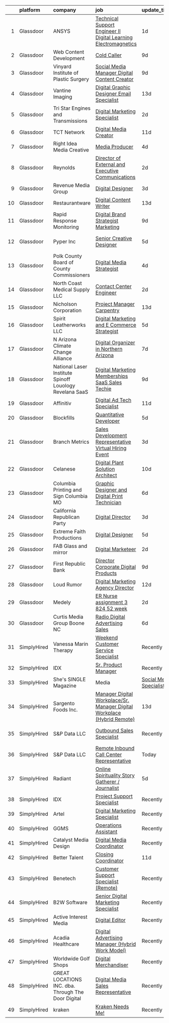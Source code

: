 

|    | platform    | company                                                     | job                                                                                                                                                                                                                                                                                                                                                                                                                                                                                                                                                                                                                                                                                                                                                                                                                                                                                                                                                                                                                                                                                                                                                       | update_time   | location                     |
|---:|:------------|:------------------------------------------------------------|:----------------------------------------------------------------------------------------------------------------------------------------------------------------------------------------------------------------------------------------------------------------------------------------------------------------------------------------------------------------------------------------------------------------------------------------------------------------------------------------------------------------------------------------------------------------------------------------------------------------------------------------------------------------------------------------------------------------------------------------------------------------------------------------------------------------------------------------------------------------------------------------------------------------------------------------------------------------------------------------------------------------------------------------------------------------------------------------------------------------------------------------------------------|:--------------|:-----------------------------|
|  1 | Glassdoor   | ANSYS                                                       | [Technical Support Engineer II   Digital Learning Electromagnetics](https://www.glassdoor.com/partner/jobListing.htm?pos=106&ao=1110586&s=58&guid=00000182c45adfecaefa0fd7aef3346a&src=GD_JOB_AD&t=SR&vt=w&cs=1_4b12eb4a&cb=1661151666772&jobListingId=1008082961457&cpc=01A2FD0A216875F9&jrtk=3-0-1gb25lo1ukhp1801-1gb25lo2cg4d9800-c8756deafffb8730--6NYlbfkN0C1CYJ5HQK12A7y0ZBhFhW3e-LGRaOWowYCOYawr20fAEqcDIfPVtibf-rWhXuJYHylqbHv-3j4XE7tz_wiWjN6LfdtKMScNaNaotzAowCArGctIoC689hpLxi2fpxsi1Ik7HiR1uMBvCPj4P0ct-9PupfnHdUMxP6Xw_0-pneKQArUoDC02zgEdADn3lP2sEcazvjRByuQ5RGCPyX1wBqbLhe936TLcF2jqM50HN1lD2Jom19FeSZd9yE_WgQzq-A_Nqv9tos7HRC69BrwDNmfaCpkJ5xb7SJiAmgzNJqk1wPnP3iP19jpmL2cX4uSyCwnO5m3NoqtY7BRkrHJ__YEUJEqDdd2nlEN96IItF4-qlGCqjB2yaAwV1NdFZRI948ngMpIXypBiZ_9Q-XoiuZknvj2FDrTDzBkTad-zAaD6WaiLS_pYevU52sALfls3ga0ZnO-ClTUmrjvaFqEy_nFBlUc-mvJ3Mbf0ffFi81dTviih3nLEkvRrwPNIYZi_MX3nNVuPqtR2jVCcKbjNGqUxt51SHSUlnx0wWwCggLmooEgtcHsArFcXXpsFooxKGU%3D)                                                                                                                                                                                     | 1d            | Waterloo, IA                 |
|  2 | Glassdoor   | Web Content Development                                     | [Cold Caller](https://www.glassdoor.com/partner/jobListing.htm?pos=126&ao=1110586&s=58&guid=00000182c45adfecaefa0fd7aef3346a&src=GD_JOB_AD&t=SR&vt=w&ea=1&cs=1_0195f49d&cb=1661151666775&jobListingId=1008068571665&cpc=C323FFEC8BC2DC74&jrtk=3-0-1gb25lo1ukhp1801-1gb25lo2cg4d9800-17f0443dab7e033d--6NYlbfkN0D5EoDI19pzLD_ZoAvoqM1-O9qeTV9KvYbDAr1-bMzVcVU3ChPawl85O-5AdXxmSMSmCTbS3jlbbM90f0Au9chc_NWUkInmDXUO9H9ofB2pqetl_623qJ_EfPAj1cyHwtNUnYBW9elRGnTlOLBMQP6nXeaZPNpCE8PST0-mRk_pZMvMNpSoU3_jvE59kfZ1vQQfKskwwEVpASRM3dfhhyNDsfxBq0YlE7RYgW7Qy21zFRcqMhygBpKFkmtL0o1HxL62Q6Xz7pVudKg487pJBKphcuRY3g3Y-D0H8ByE3lXJ5-TsC3YofT_5n0HWI8Wz7eb53F5ZxHa9X1sbS6iGpm3_GWJV5iPcL8iYmpyu7FFXBH-QsgPVyMxKy_b1cUCSN_aQ8RFYdgukrqGMR1-q9nnBVwNNfKSyEclwf_0dq_kGgodw4CrG6bR_2r1nK_wSdU4jahFgq5bpA5TbNVn58S0ujZVJX_sholXZlmHQbEK8mKTMIsIATIsa)                                                                                                                                                                                                                                                                                                                    | 9d            | Ocean City, NJ               |
|  3 | Glassdoor   | Vinyard Institute of Plastic Surgery                        | [Social Media Manager  Digital Content Creator](https://www.glassdoor.com/partner/jobListing.htm?pos=103&ao=1110586&s=58&guid=00000182c45adfecaefa0fd7aef3346a&src=GD_JOB_AD&t=SR&vt=w&ea=1&cs=1_9a7b3438&cb=1661151666772&jobListingId=1008068624241&cpc=2BDE02DE16277FEA&jrtk=3-0-1gb25lo1ukhp1801-1gb25lo2cg4d9800-1c2720dc5ed2489d--6NYlbfkN0DeXU0vMxLyKhfauY-dgUBa_3v1DHLtGGo4EP_Dl8CiYxWmGmi2SrY32ePlwuCV7RtsBXnBkm5XV9FMDsZ_j8vScAx3aLjLwZ8JFbVjH661R-zPXOH_0uoPJgIGE7rTVbGGx0a48hkckS_P1xJ_HXT4AwYfvJOYDXEHU1E7bEBnJRJ6yhHVCRRQtXTMuAu1zI9UwA0DP7mthdhVtZ1LtFtruNU1GfsUImfCJrLNX951QP0lsCqz0rKRTTyJT3LI4WpjPSzlvd2IHGFXKArm-a7_WRTfIzqh7nWb9TEOkS9DQOK6a2E7jg_iCsVHHUVLdhvFVNxTEYD8usA7KF15LRmduoZve6yk8JNiMDA_cV1sLP82ZAD51yeioyrT7ZuCwfP_xgAjl4d18Ded7pZobmQDxFONOHF9NgTebSLxv5-vGzBko4yGH6nwCfmOdfAZOZfGlQPgSvLWEDSV_Gna3jX0EI5G00ywwXnVK1Tp8jqmMFWPXXto7M-CzJYsG6wheZM5gF4uHkF_lJDKmBZdlllugujUS0CawJ0IKRaYPdcyzQ%3D%3D)                                                                                                                                                                                                                      | 9d            | Port Saint Lucie, FL         |
|  4 | Glassdoor   | Vantine Imaging                                             | [Digital Graphic Designer Email Specialist](https://www.glassdoor.com/partner/jobListing.htm?pos=112&ao=1110586&s=58&guid=00000182c45adfecaefa0fd7aef3346a&src=GD_JOB_AD&t=SR&vt=w&ea=1&cs=1_c9ae7fc1&cb=1661151666773&jobListingId=1008060705824&cpc=11F487F766CE02D2&jrtk=3-0-1gb25lo1ukhp1801-1gb25lo2cg4d9800-2a16a93a356ddffe--6NYlbfkN0Ae1E2YcO1eIW-T5lppkTVw0-uJ5qEllKUqAd8eupGGNXDynFSxRYDNhL4UGqidgFsXTt-SMlRo04C24TniILnM5ZeKjRDYp0VfKlYlDqzRjwhV2TK4qJaFslGEiHQJQmKe5391NOt936I4qV39d2hzPtHS6ihS4oiXukcU6w3BSPoHHhLQYD5mPYE96UB6hIlQBDEccr7e5Y9DzptbXXPnhqwdtTTsMPvr9InuQ4c1APsH_Sn1M-DYCzJrf34TY6K9e_i8RT19YMTZHexKRJ3gUrPTwTRS2gcYDnWHyYfPDHxjEMctaIeqWsyXSxEo5sSSW4IZGtRLK7yHGUr4U1ykECULY713dsfxXy5HJJGjE747pNoBTH9JdlG2HWvEWvn-AfQNaLntxxlUiKJxPcOuRwgHfFMWssu25lBc1iJXocLxsx38btOS9KwOugxhRM8as5z6riPK7NhvWWWoCkQ5kRyWuDr_pHWX_-3CpFZX8NPA9AcX0VpwOJL7xOkSpcRVc07XnxhDM-5AGDuBZmCuoLxqec76Tuw%3D)                                                                                                                                                                                                                                        | 13d           | Hamilton, NY                 |
|  5 | Glassdoor   | Tri Star Engines and Transmissions                          | [Digital Marketing Specialist](https://www.glassdoor.com/partner/jobListing.htm?pos=119&ao=1110586&s=58&guid=00000182c45adfecaefa0fd7aef3346a&src=GD_JOB_AD&t=SR&vt=w&ea=1&cs=1_ca687457&cb=1661151666774&jobListingId=1008081304993&cpc=7EF4045EBFF25D00&jrtk=3-0-1gb25lo1ukhp1801-1gb25lo2cg4d9800-9034f4f5ec11f9f7--6NYlbfkN0Cp_WSJKd_Pz82imZmURPbhd3kYBsiZi4lpMLOH6vOlLPzokIxeo4E386h7hdcs7IRvkD0lZwYMUowID1tBIZd52I5mvwN4GPkLVLWPIKjepr47LEpooAx_JFjyFnHC3Uz0J9gIQD_FGCeInyMTh2s0bU3gVPfzb2YTT8MzbO176UljWObY5HgDUybqhLaWHgi0pZh0FrFX_zFvNSSGeoFFrV8eGGgIPyMEqWisFpfqKX2wOcBV7tVcbkso7OJxhgbJ9_z7OAjMWGVKRqTxoiy5ZCYiulMgYKfYDYG5YVnvuaIEZwGKuvY3bBcXWeazsrx7DSxQkvLjByD165-GU96hLziAezs4Ite9OGlXHkeUDvTOogpZng47gOTe5XUfszjRPCYVwo9SDOI25jfl9HUnQzGVLLm0CmouEfOpmcONtxzv7zU5mg6kfs8_EX9GBWKHiUn1VeSy46G--DhFQs08QwRR6M1_wB3d3Tya0WnTOHner4BEDUHFFUthW-EFM_oFm-XdoFXH3w%3D%3D)                                                                                                                                                                                                                                                                       | 2d            | Baldwin, WI                  |
|  6 | Glassdoor   | TCT Network                                                 | [Digital Media Creator](https://www.glassdoor.com/partner/jobListing.htm?pos=113&ao=1110586&s=58&guid=00000182c45adfecaefa0fd7aef3346a&src=GD_JOB_AD&t=SR&vt=w&ea=1&cs=1_be794770&cb=1661151666773&jobListingId=1008064348384&cpc=B8AC0869831DBFA1&jrtk=3-0-1gb25lo1ukhp1801-1gb25lo2cg4d9800-0c8054b6766a8cb8--6NYlbfkN0BXwldfXHV4ETQ-3B82RBrEVzBOiQtPySJfV8jcyQ6BDwfAqmbgKmoEg2VPzIrQx6qFn1Gc_UQllA2-7i8uHuvBpnbjIrU-6eYeg-5gkCm4T7oO09_4Dz8TVke0djNhtG__4IcBEzEVb1PLN8OqvkpVHG8x2-F6kxkz53CmpdLBgiJBeqDapzX_gPCg57cDzCu6tkVrgcLCKw1dGNwcpc61ipvEt8Os2ZncMX-q-3Znc1DIifjBO0OgPTGndOcp82EYV2OONbxEUBcg9lW-AAUNGX5cr2nVlwdT030zzbYz-7ieNx6z8PacbFg1D7T_CagUA2tgP7tI3Pt9E_gbyPHcXXCcDrVE-3pSxVTZwDHBoVL2pE2lmxM5Frx16n4YcfLzgL_Wtjc5IQLt8Umkp0Kmzlx_-aYInELwTcpZOEfbk5JF7RlgJEbJvbsUc-SriWqKVeKpRUbgop5t8g8waBFR5EIQ5KPiBUKdRXEB99aVc2QYVthZCKfV43_fkKmTFaaLrcCiagHc71OdZPr7HStGo3n2hy35YMbSDCqYGEVmqc4LP7VFBB-zWDoUqSIFf0IJuQm5egjD-4-J1u7nvczU)                                                                                                                                                                                                          | 11d           | Akron, OH                    |
|  7 | Glassdoor   | Right Idea Media   Creative                                 | [Media Producer](https://www.glassdoor.com/partner/jobListing.htm?pos=105&ao=1110586&s=58&guid=00000182c45adfecaefa0fd7aef3346a&src=GD_JOB_AD&t=SR&vt=w&ea=1&cs=1_2cd071fc&cb=1661151666772&jobListingId=1008075972816&cpc=FD65B6AB5DFEFF32&jrtk=3-0-1gb25lo1ukhp1801-1gb25lo2cg4d9800-4df094a60a4f0a60--6NYlbfkN0CyI-6GGsEcdEBUiSAj5HuKmteCXQUZgFUaVgKN_WfKqOn0RjplVYeorh-H6D_6GHybIkxnXpHP6Tr_2UutVJkHP3h7rnLjVyKoYlw4tIyiXCL43Z-CtT-z1hcBA6J872tAxx7Yz7Z6I_Mjoyp53r_epo5wI2-zMHO3w9A2MmiY_--vBHRfgrIBGgG5E_rPkvHMBksO5iTtS0AquboVTf4TqOisJiuZnNJ_qd8yyMw-y4MSqz5tpVCZCW7TR_NNmPIV9-zdWoh4QUGpV9bp21qRsWFV9H-qPPJyAE3fvGSdGezZptBalCkJ1WqSIyheDNzyA9iopoC1QsiDfZcLBGf6QUX0k8LXV0e13xWyGCtyQ1tsJvPwpc0tw-Faf_05Hcalq_NF-ErpZMm2Cv6GdQSjqWxPERrd1xWBaWAQJzoejsUJGwOt14y-urtkwiGhINSz9fsWqvyiqNyRcEhKKZe1FhOwSXmjZ_qYVVnTkPRF0P7Y1SjlIVd0-83TMbo1p8w%3D)                                                                                                                                                                                                                                                                                                   | 4d            | Council Bluffs, IA           |
|  8 | Glassdoor   | Reynolds                                                    | [Director of External and Executive Communications](https://www.glassdoor.com/partner/jobListing.htm?pos=117&ao=1110586&s=58&guid=00000182c45adfecaefa0fd7aef3346a&src=GD_JOB_AD&t=SR&vt=w&cs=1_8038e5e5&cb=1661151666773&jobListingId=1008081922985&cpc=FC6EFEF385B0794D&jrtk=3-0-1gb25lo1ukhp1801-1gb25lo2cg4d9800-f8d1de22816b1bd9--6NYlbfkN0BwxR52OiuDM-lT_zjWliwPC9q4zvrXI2OPu_sp4oIlKp61oY5ylHw_5nsUMz59nBUMqdfrxZKH7dab9So2ZzAmEPHKjvMW6gAbgPPj8t84Oj_k8LYOFjL9g2TjG1l09PlbC_u8jLCiZtjrf0JR3YRSiSA_Fgly_EWLc84sYkBLVRNp2SWP8QP-_WS-LDZIdCePzsLXPqI7H53fWm04liXoULNQvZbAmjSvCzrS_mGrulCMFey0mgePo6IHzz0VAoJ8SuCnt0Nnlz9mqV1MX-H0DLbQX-Q-wBbKR_AJYl6EdmQR0-oQza9imDg69PrYH5vUaQua5yXybtcsuut9DJKdKEdpCJ94qgVT_PcezsZGIGCsmmQ78pfPLgQ-iXzXNpeOr75R6Dy-81JcEgDs0KsU_BsaY77rnAVUgELlb3yxdpTHM0ffwXi5mzTmW_0zPDCBWG3mqiqcEA%3D%3D)                                                                                                                                                                                                                                                                                                                       | 2d            | Winston-Salem, NC            |
|  9 | Glassdoor   | Revenue Media Group                                         | [Digital Designer](https://www.glassdoor.com/partner/jobListing.htm?pos=124&ao=1110586&s=58&guid=00000182c45adfecaefa0fd7aef3346a&src=GD_JOB_AD&t=SR&vt=w&ea=1&cs=1_afb10465&cb=1661151666774&jobListingId=1008078851139&cpc=AA797275D70DCCF0&jrtk=3-0-1gb25lo1ukhp1801-1gb25lo2cg4d9800-d02c7728ca1668d4--6NYlbfkN0BTy4Vq3kUv-8E8fBOrhZt-7WJQYqv7u2ur6JnxlE7nq0Vi-lP5L835VpG7qj1CrHG9JUH1beruGlSNowKJsgCq1lt_o61hjkfNrxiCaK-owDO-OahsLymUjGt0gGTVGdj3hmXwQlqHgPG8tmTzHgu1b62BGjVtAj2lcTzQMtr_dYt0eTXMzEf04oSqQy-9JXfzbKXT7ZZd7h8bi6djk8-ozlJXrqmX1mpEiNwyVmVptoeexH8telRU0KSZTZTjd0HyqbBrY6pOJExGYfKvMN2jNL0w2h1Q5U9KLa0OcsB74UObTB8EdjhzPdWL31tzQU_sCF42EQXsOeiiHR9tupN1z6-HVVQkVTQKwscXO2NpaMO2p4eTC7bZMd-BOoSYwAod6SOawezpDCCySxpx05pPP9j0j-_6NggEvRqP1TGnmdOYUo9vLl-UE_SG55mZ8jW-j8HwWxJmSrtFVYv0ywPoUV1ny25RIdogD1kMfU1kmahOA0P0U7U1HNHKMFX0i1E%3D)                                                                                                                                                                                                                                                                                                 | 3d            | Las Vegas, NV                |
| 10 | Glassdoor   | Restaurantware                                              | [Digital Content Writer](https://www.glassdoor.com/partner/jobListing.htm?pos=127&ao=1110586&s=58&guid=00000182c45adfecaefa0fd7aef3346a&src=GD_JOB_AD&t=SR&vt=w&ea=1&cs=1_51e03517&cb=1661151666775&jobListingId=1008060596303&cpc=B7469C7A79480C49&jrtk=3-0-1gb25lo1ukhp1801-1gb25lo2cg4d9800-68890707c851f942--6NYlbfkN0BxkLIcfe0oqaYINownie861a0BJtkzmJW-WyGv8J0JYNFW8oQHz1wbsoQJ1jLUklb3K9q3NpjDVT2pmIO3erYMB8huP3lsVtUoWjKeMllygmVVJi93UhJizjiTv4i-xh7gb2s7vnP6LyMmn7LBLlsuO0UrQ5uC3Dv1NoPYtF5BBMdMbjOO3o-pLOZcK5jcu7gkdb16H6jbVa3FaZ5WJadfbjGb0TNkK8ER_lTDbqysJwwH-Ra3_c988E2GdKCz_9QK_Ra6zA9XKgM0p8ocsHyqxWXH3bpjnXO8xyhcufaHXCZLm6nIiyNCfrS7ay9zcabqNsbRDe7z1VhSaIANhX0hg-K1X_v7tyaHc-CsJIOzu-9fEhjICsN_mj5xmLyLZXAwd4U6tF3uMCelt9s7bB__wrdTsLnnOTFLO_QrF7OjavgCFWyU_a6_O39f5bDI5QwKfW5-nwxxD6qJXTTjfr27MeugnmWorsbuVb4L1LKgDWly5X0klFTNRAG9IezHsQuGK1G8XOazFg%3D%3D)                                                                                                                                                                                                                                                                             | 13d           | Miami Beach, FL              |
| 11 | Glassdoor   | Rapid Response Monitoring                                   | [Digital Brand Strategist   Marketing](https://www.glassdoor.com/partner/jobListing.htm?pos=114&ao=1110586&s=58&guid=00000182c45adfecaefa0fd7aef3346a&src=GD_JOB_AD&t=SR&vt=w&cs=1_15e541b4&cb=1661151666773&jobListingId=1008068840570&cpc=A918489C2D5BE0BC&jrtk=3-0-1gb25lo1ukhp1801-1gb25lo2cg4d9800-fbfe8d81e938158a--6NYlbfkN0BVnwLlRn5_hcsE5CpN9UW4_nyQYfUVagSVuhr0ZGDrde1RjwZl51Cg-BIYDhLoWPFx46yUh287laN9MBYECwhqivfO6NpyFCs_j2-StPkfczmJbm3HBcMleQ9rd75d2U-GXtIu2G3BK2iY60iQGCpuQJekxZfC4I0wuu920OZ-Ex10KrVX180N-Q7H_f_KGBrZGhoLIg6kDqDQ99nzyQhDHCGdcmZEhy3p_uhmgbi7xA95-4Ogwh-UGGqWJxFhxuLhAYBxIhb7fi8irNxB61CdNPXx5lSXMPhvegLPu8Xzijbv58xbYPXdYx4sCVXuFuOVeDjABimxxnerfxUGBSYQiONXDl2VKuKWL6Z-CyhSL7t0XQyrku70exWDx52lE8_K_E1MdwPEg7iz1yOwNSjjnC2JoiXZI6xnUSGVlLmZQ9cNwstm5YH2RGDme9QM_e14vCbjno2nBY2Q5Fu8opsVQAZUtsdBy6zGjKjIuGWws99XszlnwKkC8is7zhzVHw1rgpvf409fO_U-bPYhLd5fFsm_CI5KCY6Ape9446qGt-jQjtAco1WRsuyVvTPE6MKdEYxFo-kboQ%3D%3D)                                                                                                                                                                                                    | 9d            | Syracuse, NY                 |
| 12 | Glassdoor   | Pyper  Inc                                                  | [Senior Creative Designer](https://www.glassdoor.com/partner/jobListing.htm?pos=104&ao=1110586&s=58&guid=00000182c45adfecaefa0fd7aef3346a&src=GD_JOB_AD&t=SR&vt=w&ea=1&cs=1_5af765fa&cb=1661151666772&jobListingId=1008073736162&cpc=3CFFDC0E85988D22&jrtk=3-0-1gb25lo1ukhp1801-1gb25lo2cg4d9800-7f338c5e1571e74b--6NYlbfkN0DLxniXb9xd09bch3T7EymxCrgj1jiT2kSu__xrmi42oF2YgoI96r1rOQm3upcL-kUOfNkxAuzsqoo9BhXrP0aVkwDZeGLtJZBBOJYeVFdZukGwjXs3kKyVwTz7rlq1uqXiA0kfKerrhJdOCGuTCiePlTysoN15vGr9mhHCBuEDI4YbHpdDaHB5ng6sFuH1HL3fel9SQKybDwYvVa7CPh07he6SfvjBhTwkC0-kRpbp8B8RkoIRPM21eusygWaBSjwKsNNsznrMRGy8_Wt0FJwZYW13MKQSWTVPwIet-HbhdYTI5oSJBtlI8Nk-mu_3B-_jm5Wa3tkB340DMqWTwEjR3T52XfPq1l2qNl6LgxCLM4wkhRlexaPt_ewPxv_8X9HTb5-ggI4FqzMrgXifuIzT5golRRz1hhB6ixrG4Jh_wtBobU1H8S3HeQJrdlY9j1dWdvw-5YULGJiL3m_L2tI_KEDQyedquHcHoqwgjB43LHq3cag2dazz3H17syj-d47QSPWIJqFM6Q%3D%3D)                                                                                                                                                                                                                                                                           | 5d            | Saint Petersburg, FL         |
| 13 | Glassdoor   | Polk County Board of County Commissioners                   | [Digital Media Strategist](https://www.glassdoor.com/partner/jobListing.htm?pos=115&ao=1110586&s=58&guid=00000182c45adfecaefa0fd7aef3346a&src=GD_JOB_AD&t=SR&vt=w&ea=1&cs=1_532b56a2&cb=1661151666773&jobListingId=1008076555867&cpc=FE3523028A84C9DA&jrtk=3-0-1gb25lo1ukhp1801-1gb25lo2cg4d9800-a97f94ce4884edde--6NYlbfkN0A7s-W2Ttakw2mevYFEy9MqRf0jAjkevHjiJzrKrHYbZ1rIoVDsO-hvmBDY3YdvyjchfMFwEQHq_FnOMUoW7zqn_84-6FwxsN8SjNPqj-VfwZpyFLl6TUoOq_Gz0ocwoR59ESlQ19vmKz7vAWD4sZcDCpV1aNRzYTWN27wQlh73i-DKQA3QIL9kRhLE32rDL4sYWBWUVXm1NGdhCIiCjgzPXGZeMPwtO8XxEEMwl4c5cUjplcXUmDVgVg1P28VGLB_WIDNvOsh49cNss9NI-2IAP9N4wuxNbB-VEaCM8dmwJYijXbpU-OExZB-5h7H2s304DlIoZ1Gea0UAg_Qtm4vW5ZijMBqlfLoj899nR1rQn9-QCZCSEbPiG82QyIYVzotpQ1qA3DcVBT1f5ISjvWxWk8wDyAIzgmyUHNDcNp3Z5EWbaaO_6PizU8PC1Q2_loek4pvWGptNh1kWV2cfkR9_k5tmuxbk52XbtynJIxM0Ick4KeDoDmq-cAhTpyw40fBB20khLJgFvA%3D%3D)                                                                                                                                                                                                                                                                           | 4d            | Bartow, FL                   |
| 14 | Glassdoor   | North Coast Medical Supply LLC                              | [Contact Center Engineer](https://www.glassdoor.com/partner/jobListing.htm?pos=107&ao=1110586&s=58&guid=00000182c45adfecaefa0fd7aef3346a&src=GD_JOB_AD&t=SR&vt=w&ea=1&cs=1_b3ef0265&cb=1661151666772&jobListingId=1008082268671&cpc=C7A23A6CBCC4A237&jrtk=3-0-1gb25lo1ukhp1801-1gb25lo2cg4d9800-fe5bf2de14f047d4--6NYlbfkN0AeWE8zv7uoq9DGZeqzyfSTUPOtl3KK_Wg2ijn87SiZtfMU9kIm-CPLsEwvcc-AY3ZEPgR-LMBQWeh1AD0etV_h9Nj8Mz_4_bARQkuXxQ4GWa-dkk6kFm7psAtvFyYFwdIS4vAept_yRR4IUY9A16ivn0HoAJD-4mqjaCFOL1j7MSKJIbQHfzR4wAZ8AO-GHeyKRl9h2qyKocqxjvB2nnl-Gwda_UgvhxFeoCUtiCt2q39csxDYp1a_mS49TaHVq-mvyO_IAsonrCsq2AjQ38oB_FWQhEMpX7zakUA8KXzVo7fsV4dzaBTvBGoH7-UWvtFjlBZDfOyNYnheC-iL3bGCvOViUl0aK80bc4M69pdXeV3TfAZ9mwpJfb4UUB7y1tf_5Cvd6J0RZGnvsUYkG8pY3Yqbl86dX3XWXoDI7QUF1K9AeGog1T7F9_u-mwIVRPIhUgZU4VnX-fXhLZq38ims5qJeFxwVglp6vAcWsBEjjHibgDh5J56-KJ-_OXUF00AwcUWurpntveS1NC9MczVfI8FB38mUtpI1Pbda5cTA6iOxeb1vP4BRqO58i8LojNeiVjb91RUZt36XTr5HHtJpBhARboQH8Euxg6-RI77f-rKFSPphY-SV7gPuwi-2-HXqZcZMaWZiKKinexw-eYWwnlPp87ELWWdLTmY7WATA2A%3D%3D)                                                                                                            | 2d            | Doral, FL                    |
| 15 | Glassdoor   | Nicholson Corporation                                       | [Project Manager   Carpentry](https://www.glassdoor.com/partner/jobListing.htm?pos=101&ao=1110586&s=58&guid=00000182c45adfecaefa0fd7aef3346a&src=GD_JOB_AD&t=SR&vt=w&ea=1&cs=1_7094cb13&cb=1661151666772&jobListingId=1008060667190&cpc=FEB3CD055BF45EF2&jrtk=3-0-1gb25lo1ukhp1801-1gb25lo2cg4d9800-58c00126373ee96c--6NYlbfkN0AJR1xoSwEwsh3Iyy5-vtxrvAOlsdvLDywC_rTIx7g2qCXAsEsm9FcFTmPS5HGtemFbpn5WqSLjtTC-K3BcH3t08D8mPWDb85TRdfpmlz94LYBYpGO8Id98-0FlpPWLq-D9QAILuKp0uq82jzvv4yZ0ieVued7X_1B7RTDj5aBhbaFKl7UNW3MlkIIpz0OHIspqHyXluXUl8IOa87nfEQHqLVoICCduOrg3xXH3J8asnkECtZtleRDZGDosTU5rlR_7moQsX3ozSKmMNg3IUR91SDyo-KG3LLv5U4DoiB33bMjhxwatXof5RgG49ZXaqKAvxl1WnP09eCRj4RjVE3MOJU7WuLdVRwZCyAdVPQHmoQTw-o4HP67Ti4KczqCFRxdfA0YvIcayW9lBJ7cehDtBcrTXXHAMUnsK5H3bVLXXshYFWCfWj-PcN5d5VNvwMl29cgBDpQrNJ7BY7ka1pi_jVp495RgjkkQX8O25JQbQlCyioMJTxErI_r5Yvzcn8wEJ4WOzGjvLbWKs0hqGkzDo)                                                                                                                                                                                                                                                                    | 13d           | Whitehouse Station, NJ       |
| 16 | Glassdoor   | Spirit Leatherworks  LLC                                    | [Digital Marketing and E Commerce Strategist](https://www.glassdoor.com/partner/jobListing.htm?pos=128&ao=1110586&s=58&guid=00000182c45adfecaefa0fd7aef3346a&src=GD_JOB_AD&t=SR&vt=w&ea=1&cs=1_1727a30b&cb=1661151666775&jobListingId=1008074824977&cpc=FC4EF002566A9691&jrtk=3-0-1gb25lo1ukhp1801-1gb25lo2cg4d9800-548db96bbd78cc73--6NYlbfkN0AO-lx13pzomzdSppJUWL3QXsQT8oyFk4U4LWH8QC50CgncZeBqRlX7W1ezEpOQKEE5LLfnPz9OYeXNHCyQoKOBeCxavNeJ0mMaAS0gmQmSAk85Zfr9MMD5dzeeAKJDKycsp86PL21Dm_CnpLm4ASjIQV70Q7iEC3Xg4p4A7On-NDoVt2nSULhvTp4UuWDE83dJcWWNwIhJzWa63TZfjM7tmH9Mf5wB0AzZqe1vytXX-XQJNkn7iekrcE3tTrnk2r_LtDCl_6wtKFAObALhpiWEED3Rq9lrR-JAPzkwLxrH4VSls_YdZaAv_HUGRCczOrA0lAKTnfusvck7rPXbbil6g8s0DrJI8zkknZ2MWeSm89QAZ45Ler_OCgsKaWC_aIAPES0OkvfzPEcoKQvsnQTSAbh6pMmOgcfxesySfdYpGo976JVfMSIUNrO3XZo6b03GjwvcppnoV5VrdszIFcQDu-lsOFEQoGpiLPYYoZb1VFHVCnh5Cs2TVmhu072mRUoJbbAT2U9WxlZfokp2PWYmpwJ8M6HaaRA%3D)                                                                                                                                                                                                                                      | 5d            | Eugene, OR                   |
| 17 | Glassdoor   | N  Arizona Climate Change Alliance                          | [Digital Organizer in Northern Arizona](https://www.glassdoor.com/partner/jobListing.htm?pos=116&ao=1110586&s=58&guid=00000182c45adfecaefa0fd7aef3346a&src=GD_JOB_AD&t=SR&vt=w&ea=1&cs=1_4d13fb06&cb=1661151666773&jobListingId=1008070142633&cpc=FCED461B507F18C4&jrtk=3-0-1gb25lo1ukhp1801-1gb25lo2cg4d9800-98211c17e834ef37--6NYlbfkN0ACgpwgGN-IOy5x9Sk9S8vlVUDznnHexw6U8CQiTHjVjtEPr5u1FsY_Vt5rRY23VfGRnmVKAe7_YB08slggrdQDnHfVnbXi6DZs_2KK49TFAsrsAcxJyAS0MDiDylE0lUneQQhEt76K1pWgbDy5tb0saWJMY4bbtQd-jSNdBjCggE10ieFWXF6EWESZ_XHnGmZo_YswG0M8PvuNT7MSj6h0PEz5gdN06JGv70baGXZ2WBNR-nA85aTCGzPHIsoeQI80cMVmYz2NK3zvtUxL8rlb6m3cUpxUKqerfYhtEvqz6oRoQjI7ym509eHKPiumX5OVZJCewYpP32VxzA3l-nkUasjHYV9URmQ92knM2Usfk0GMKcFtMAWn1at7tEwn2HomtTT48nAgVLb2r2WZRwZeOq9o9HNZoESqR3E3hbKf3TiZXW4_2vNyYTEajKeieIESydBmFRPKBatNJ05loHbGjSr5EArRNIn-YH2nGRVyWB-iHmXN13HkYMXEyh-UB0q7Uyw24qqs91xoRDlfVl2u)                                                                                                                                                                                                                                                          | 7d            | Verde, AZ                    |
| 18 | Glassdoor   | National Laser Institute Spinoff   Louology   Revelana SaaS | [Digital Marketing  Memberships   SaaS Sales Techie](https://www.glassdoor.com/partner/jobListing.htm?pos=111&ao=1110586&s=58&guid=00000182c45adfecaefa0fd7aef3346a&src=GD_JOB_AD&t=SR&vt=w&ea=1&cs=1_f6b30968&cb=1661151666773&jobListingId=1008068911018&cpc=48D982FDF5496E08&jrtk=3-0-1gb25lo1ukhp1801-1gb25lo2cg4d9800-ce89aa23009b1c36--6NYlbfkN0BxkLIcfe0oqaYINownie861a0BJtkzmJW-WyGv8J0JYNFW8oQHz1wbvj_f-6pZXKFs39C5HYDJAun2xiK8kT14n2FBdJ2_IV5P7fLAVoIpAPoU7I-jaGAdCUI_DNCk7fRWhvHWG5Rr1ymXTyzBAMRa3T80TC7-yeYBvTn7Hm3WLXCBuMW6Li9aNXTNYESyh3X9lFdBvlahi8EftCIHHttg-d1iG-_-yOe0DdtML5u70iFDPXBxNHKNkmrAz3in7u-rfD6ZhnbYEmtO3rT9uTv43IATs6zhJMcO8BFIohxdYBf_DvXyF6OJili02RlydvyoW-16JaLmsxwFyMkrDErip8pXLLuc3tBhwuKBenMDUEwjUPlnktuDRh3z0B8uH1HR8iUAXzcSJ881y6pFVTslEUdpue35i-BI4Dra7kUc-0EpIFA4ZXmBF7XjVVj5AuD2ASRpnVm6TbC6v6CN9xivcnRJDz5lUaxExHxngA0KHXlXfsqNgcKoGhv5p-ByMsmEtZuTZUX9DBsvQxdxETdqcXTCXl0QzTRbgN31MFuWcOkc0nBxdsL1)                                                                                                                                                                                                             | 9d            | Scottsdale, AZ               |
| 19 | Glassdoor   | Affinitiv                                                   | [Digital Ad Tech Specialist](https://www.glassdoor.com/partner/jobListing.htm?pos=108&ao=1110586&s=58&guid=00000182c45adfecaefa0fd7aef3346a&src=GD_JOB_AD&t=SR&vt=w&ea=1&cs=1_8cde16b3&cb=1661151666772&jobListingId=1008065831135&cpc=E78116BA4A3DFBDF&jrtk=3-0-1gb25lo1ukhp1801-1gb25lo2cg4d9800-a27f89c26f4e2555--6NYlbfkN0CEeptSDSJRdFHdgLdSoRofhgpR0AjgnI35T88L0i4sBqovLyy3Y1urXYul9N24X9GgTu85mCXuFrwTB1yTHWmmwqnKR3ZGoCxypn_Ai5SFfJsTcwMXs9_uKbL7pCYVbottQu-sLceQRLalmYKl6Gsdgrud6tMeulgAxhKGenL_rvC0D8deCAte9mi4jgHQd930crhjOtoKfksjG1jK8o7oOrRqO7pPUS1mXC5o6AUJYprDB9PXTwzeT2TnU7d4cwgnMNkDOHrtTs50zJAFA7ujNZTEn37eLvbBqFI8HWJOAx8JJRFqL-9c0q4d12Csv2U9iu1o0jKK-JcAheDPRura1eUEb25SuOuiTQZxZt9_KysM0I3HD9ZVDyqC-Cddq62F9rEU_9qK2URkJznJoW-24mjyTLP2PdR52gwgvwlcN2qHBtjN9qG0QMu4rTLLx_BkpxqCibP963nECnS-fHY1)                                                                                                                                                                                                                                                                                                                                     | 11d           | Clearwater, FL               |
| 20 | Glassdoor   | Blockfills                                                  | [Quantitative Developer](https://www.glassdoor.com/partner/jobListing.htm?pos=118&ao=1110586&s=58&guid=00000182c45adfecaefa0fd7aef3346a&src=GD_JOB_AD&t=SR&vt=w&ea=1&cs=1_07f6d1b8&cb=1661151666774&jobListingId=1008074309604&cpc=A3A70288DE13670E&jrtk=3-0-1gb25lo1ukhp1801-1gb25lo2cg4d9800-4f008ab51fdaa2ed--6NYlbfkN0A4hgeKHdLyHgzaskNEvl2xXMVaueUT71iJOYpLYISQUCp9QgmWQMTvpQNnzxoMRlzO9bJDQJfXDpj3pi0NoG-xumRIgF8qEwA6q8wrRF_uBgTlmxer2wMvlmP7SLAtC3A0hAE2k_IykxMNWlyRX4S2CsMjCIm8bSMYFCgYU1xc2NLOW_OO4RLPa66NBoUuujv6iw76VLCnSJOH8d8OgrYtXxs-38KU4MHj9hpWbXV1l0BrGGMIFk56zVejR3-yPp-30pho5BszYnITlIekijj6RaBr7tD1IwKgg2I09loPA5b7t6GDpFepMjuwAeS5bEyN40lusvO6x36mCrfeuGUIsd7-7TvHllwmo3Kp9z8FegZBnt966wKc_NPzgQclo95pvK_0FfsKc1-QSCByu34nJKBAWEDWyoNznvD2Vs8Jn6MuErM4rTpCv57aDB4Y7PujEonTIX5qTssTbcC8gemB7XcB8PifiuDy-eMqEo2YRxmFB12JaZu0RCmUeMxdAbs-qlSRN0jXtQ%3D%3D)                                                                                                                                                                                                                                                                             | 5d            | Chicago, IL                  |
| 21 | Glassdoor   | Branch Metrics                                              | [Sales Development Representative Virtual Hiring Event](https://www.glassdoor.com/partner/jobListing.htm?pos=102&ao=1110586&s=58&guid=00000182c45adfecaefa0fd7aef3346a&src=GD_JOB_AD&t=SR&vt=w&cs=1_034bab2a&cb=1661151666771&jobListingId=1008079352788&cpc=489F4CB85A06E97F&jrtk=3-0-1gb25lo1ukhp1801-1gb25lo2cg4d9800-e5c38e12eaf62181--6NYlbfkN0Btxs39KmTzjw_u_hUXcyTcLpNeUj18C2Nw5A7DCW0FWPIovQIH5oyMz9YvwRwVDgMdprzEerC3w8dm8m2vUDkd8E-LMO5br7sH8byLNhNWxqz8J6Q5xfOZqNI6DROuSGuvIgZDXuSssN5H16OUQ-IWyTsfCjd45prgtKa3qttqR6GRjZryCJpOMmqac4p5HhzV_ryydXK1yA91UN07Wa2ye6mnAOG2mgM2k11vnGGfQm-W7QX0P8ffUwiorGKWwq0H5NrCLTV4C-dXp-oRKxPj5IktEeRPI4CRa6fsVhGYcSfnhZgaG1XjIpjWc4uaRfZXE45FcewIFU3rbDojBzxzkcj4D9zdo6PXS9pFLXc-I9lFnTAECSyh6hIBeVnWW3Z6zs17CpGfAa7_9cFbGjHYK5vi4mD2zeB6LUyd5NIs7sG1pfy0sECIJmYWsocXvZGBUHns2rNN50V6yJBudcCnFgmdY0tplKv9jsyh4Qyoi3_Df2QW8r8eU94Pxz7A1TZ-PD731ss6xvANxtYGbza0Cc-CpKVJFDE9vx2zDU4M0u2GACwu9io8amFh71LsV_q0063nAV3EYScZYVEAEPpOJHWvOA9B5sCeNM_0KHOab0U_rjMF-DM-zenXNK5DlIOSXBHj0JBF0zsX_KXlEM5hS9nP32O61YX60eCbb9sjH2_xWIuLv-IvuPZgtyjldMmJV26-Acw-BEY5vOrTe5Cf5HUY9RwSzskzRiIwzzf4r7A4idag_kpHI0d-gjDhY-g%3D) | 3d            | Fremont, CA                  |
| 22 | Glassdoor   | Celanese                                                    | [Digital Plant Solution Architect](https://www.glassdoor.com/partner/jobListing.htm?pos=129&ao=1110586&s=58&guid=00000182c45adfecaefa0fd7aef3346a&src=GD_JOB_AD&t=SR&vt=w&cs=1_e6519f73&cb=1661151666775&jobListingId=1008066824989&cpc=D8FBC54B4F16B65F&jrtk=3-0-1gb25lo1ukhp1801-1gb25lo2cg4d9800-28082fad803e42c2--6NYlbfkN0DUg-zLBN589xkRZhtbdxvJdu6raNhMuanqFCK4OMuUs2C1PcEHveTxKl-xQMJBnWBwRNhrbYY5AV1GIsja88chOM_7wY6VHw8R76LiDtDT86zStOv8X8fL4lYiQe9HOYpGW2pBJAfEzJW-LunGF9i7H916nHwAwh1b-HApOPJ5jOarUzcIBk0-l9sJTr3LMuQU3lpYYXtMkMmVWtw70CZybbL1v3-tCVMcnFxZEx-dDAw8i2J9hyjuCwesa67pxRtsEQxKkM0ZC4WzRVa9ZsuRGIbXXwMcPrMczhJ_5UsmTyrh78TJWNFLeRr9kmtFS6bgNhkSGwLI41KrGI-O2BTSVA6SW_t1DtmqIfZQLkBnL5mvN5PvuqaI2RPM5km5W0cZCmj2v8eLUhFYgIrSKhBFjCPNCU1LXaNodwWLRnxgYpgBzouCm7jBmTe4TM7uizfRQ2p_NwhiCXc9ayCsMF5gYR-gIyNDniDfTcaxfj88bwpX8PdRtcu25Id6IzYhlRcU-5Hm8RKDm7N9qP13mWkMgKJodY4rNPE%3D)                                                                                                                                                                                                                                                      | 10d           | Irving, TX                   |
| 23 | Glassdoor   | Columbia Printing and Sign Columbia  MO                     | [Graphic Designer and Digital Print Technician](https://www.glassdoor.com/partner/jobListing.htm?pos=125&ao=1110586&s=58&guid=00000182c45adfecaefa0fd7aef3346a&src=GD_JOB_AD&t=SR&vt=w&ea=1&cs=1_22e515f8&cb=1661151666775&jobListingId=1008071678433&cpc=9C4E0D792DD2EC34&jrtk=3-0-1gb25lo1ukhp1801-1gb25lo2cg4d9800-ab56826ff259e3c8--6NYlbfkN0BMFWaYM1bWeigcrNbM3l0OcBS_M03XZ-dCO_Vun4psuxOh6DphDIxt5X6QBaGA8A9v1ZZXeEj5lDVq5FMikp3cp1l0W7LgBaYXQipYQuc3UfXKmD7Q5ReIQKVZSexuhpLbBQqTxcbYcRexJFc80LfCpPIaCb_0gChv3eGqTuHVV_YXHy_PIQXpjWQZPR5iOg333-L_pqe9KhOxmnBSDFrxeVgLQ7YRpMvEiyqWFvPbavyouCRvFF8mgOnuHP08VF071qPFbnuubprzwugAt0Q2plSIivq4BkIMqYUQrLy5T52Am_anHYV0tjC2FuREXaSJTp9UopPaQKg4AVsHV-i7LrtAtbSG3gpMmmTp41uPghvqhAKx3B1cjIbxybOgmUOetRXsxwypCA9A6hTvXoiuVJCXnhu_nUGQUHZO-SE0E7af3RfJFo4NjJNsiroR_1r87ji-oYhIafJWBCit-AOI9pfiObt-PDtC-nUmqkUD0zNUsDNvs4c8bOR6pQAnlcq0uEL5HhkVrKkHYdLamDJYwk2yexVn4Lk%3D)                                                                                                                                                                                                                                    | 6d            | Columbia, MO                 |
| 24 | Glassdoor   | California Republican Party                                 | [Digital Director](https://www.glassdoor.com/partner/jobListing.htm?pos=120&ao=1110586&s=58&guid=00000182c45adfecaefa0fd7aef3346a&src=GD_JOB_AD&t=SR&vt=w&ea=1&cs=1_5a2ee005&cb=1661151666774&jobListingId=1008078786004&cpc=C0B823A4600C5955&jrtk=3-0-1gb25lo1ukhp1801-1gb25lo2cg4d9800-8cca5e5a0b6c77cf--6NYlbfkN0DdLn5tXN_RiyJSiFodarGZFJKa8s6F6AK0THPBWp05MQOFQCzoYzZxsSyu9n7txe_Ch4DCJWGPjnlxOi1xOCPCLxoPFT0xQnL-H1h2rmsuA8gQABVNtq8uyBFT_0hJB6Vo8Cg3PWn8cirEkEpfkmlxmRK8do6WMkVq_t5TWXiJ_SiXV2WM9ISGiFgrJ_htY4SKitfXuhJJ_qis4R5thE9HaLiuR-sNojZaJpYhHHHSdrqN8vZfK2gUieWoTnd_VLte5MbZytJgrbvHIDL806ewLgOlZ_QmM3ttu-7qiZ-_fGZUup7wCs1poZdNzsAa9A315gX_b-zh04OQ1XQBcDX4bugjPClOdBI5toV-smCIUpCLaOBJYGpKVpLbsriZa_F7EVkwUITC84guEEmwcKpixGIZZ3nOWq7HLHzv40N4-NJJFBTMmtr7w41csGEAVEcwtWs9nTESXV2Rjla8mgku61Xv0Q7D3A85K8zKmSr0IbtNNPNHOx1wryDwtQBS7co%3D)                                                                                                                                                                                                                                                                                                 | 3d            | Sacramento, CA               |
| 25 | Glassdoor   | Extreme Faith Productions                                   | [Digital Designer](https://www.glassdoor.com/partner/jobListing.htm?pos=110&ao=1110586&s=58&guid=00000182c45adfecaefa0fd7aef3346a&src=GD_JOB_AD&t=SR&vt=w&ea=1&cs=1_8fa5e5af&cb=1661151666773&jobListingId=1008073919429&cpc=85C013BFB7B0E36A&jrtk=3-0-1gb25lo1ukhp1801-1gb25lo2cg4d9800-21a5d17a23f0226d--6NYlbfkN0AtR68e5gWpPxoovZgA7Udo-dcymoK0NpHFMpIgh7LYz0PuCvDrcrpFpTtIrfolMXgkvabOPWO76HhZ2jFsCs4MvOOZ6MK41IogiUy8B0LuKOcFtpqAhZVF7Z45YKy_41HgVD3_5qFUWVF43OmEFDLiSi6WfimegvmdL5Nrq-E-H3uD3MkljPVYFmwf8KpLFv9LkYz9rpyxN0aeWdG0wfmTzlBD-3B-k4RiPnSla1EaF7sfr7aeISDpcaJHzf-h-5k05ICDLnLQbuj9QZGsPOq9by7Oz_hROqqc6_BIpeZKmDdmnk_ZPB0hgK89mY5IUi38nMdpq3C7qPfMawVVpufNDcR96SNybCE4BeAue40698XitZZxmvghEXFAsbDUf1Jph91t8D4--ckgl1VZs_bQ-q3dt0ky30txkVbSoO7J-pGv4tGJTBar3gmp7g8vUraaZ2PkX7tUVqfQaKSEeRE0OZzrvk4wzg6owZPLIgfyfRJuYGdvMFhcw6joIMBx3ks%3D)                                                                                                                                                                                                                                                                                                 | 5d            | Chandler, AZ                 |
| 26 | Glassdoor   | FAB Glass and mirror                                        | [Digital Marketeer](https://www.glassdoor.com/partner/jobListing.htm?pos=123&ao=1110586&s=58&guid=00000182c45adfecaefa0fd7aef3346a&src=GD_JOB_AD&t=SR&vt=w&ea=1&cs=1_fc2c17ac&cb=1661151666774&jobListingId=1008081689419&cpc=373C8281303CC873&jrtk=3-0-1gb25lo1ukhp1801-1gb25lo2cg4d9800-2f07c9e8011d2f6b--6NYlbfkN0DvX0KZd11A2LAnT5Xmq6NBnIax5KOqUFM5Pwz7wvePbZBy6HaLvfv4mrSpPnK3NlW3_f_PTD6MMQwzM7dshj1YAIA_tTR-OejaqTniDn8FYDvMnpq2_QbZ2U3ctXz8u61gUCuukvHungbw1Owd7DYo7Sy1__wWxBBD3gqnV2PhJQikI9HKVrBhDS0_MUabNwnEyv_y9d__3llcsfZBeT5pO0uYBjzl4vXzxGP5FzW8y3g0_0gTVgvYg2nt5YoYq4w1h1dDztnNnXIRNRoND6JWEqP2l31vuuW_VKBfOaz4AuE4wHZyOOgWz26L2amgwH-YoxPkA8vba82bj88BkyPmyEDN-VHBe395kY2r1psO7nIrz3pmPPe2JraKoBofMe0xXzGFutE80IbIzbOXf6xZ_kGF8lw6cXmfi1G60XlWi0Jt81h6IveepFS2ctHAIEK9vK6qupuXetXo3hJRYCNnNsObbudVsHov2Wmz_kxwa7ZzPkdLf7zXHOaA2UfToUdODn-Iz5Gplg%3D%3D)                                                                                                                                                                                                                                                                                  | 2d            | Tampa, FL                    |
| 27 | Glassdoor   | First Republic Bank                                         | [Director  Corporate Digital Products](https://www.glassdoor.com/partner/jobListing.htm?pos=109&ao=1110586&s=58&guid=00000182c45adfecaefa0fd7aef3346a&src=GD_JOB_AD&t=SR&vt=w&cs=1_0b8671bd&cb=1661151666772&jobListingId=1008068938649&cpc=42732659D6A4AF75&jrtk=3-0-1gb25lo1ukhp1801-1gb25lo2cg4d9800-e0655784736c6bba--6NYlbfkN0BK4TUqZJEcsc41e_FZqTPLmJ0yw1Eejk6Lqhn1T8zTe8iiyTD9IYBxmcEVWAtKrqufwHNf7LGVn6CKlu3GfVOIPpccRsfIHGy1iOfX0v5tC5PPU3GwefH5b-Is_Vq4DCsscGNshtYP-EBp7lqVEdA2rLij4YglVtjIkcSEN7aTVZxt7HIvbIRiF9xogpo1JAvZMmFG07SoOkM3pp8bY4Nu3jgKVX5IjHAv9bsl_8ztrr_bCDhqgHWBM-60bsKVQlMUCB2SU9J656gOhfXbWO4IYER6CetcGDddfRiKDTHEMRSKKyyrkIR4g8-lzLeVp_J5c_rpLa816ZZCS88SiGD5hdbCti38u9ddniloFXf1K6LFZ-BQ8sAcBql7aPuDkVB0u6JCi3aZaPfnh6L5j_aE7UlOSdgfjwQBuDrJY-z1UlVXf-bsecuochmpyPCbQDfGcL_-bhll9Jj0eckMmlfuQmTdrYyXwQcxXDjBx-FqpmQCZzvD93KwVhzpibtceSzVDMnsTRf2sV_8vhP85QkpJ9rNAmBpBdiXxVVfhIFHwBMUJI5mR-MQSm7WVx-1NN9rVudk8Z5ze97VSAlTOO45DmbD2gaS08FRGr4wRFD1z5saW0ZyvbE_2VAWxZ3Nd1pBIKn1F-d5-HrkOwyc8cA656yIuVjO8kMUrhrOOoDLKTF40oMBLCv4)                                                                                                | 9d            | San Francisco, CA            |
| 28 | Glassdoor   | Loud Rumor                                                  | [Digital Marketing Agency Director](https://www.glassdoor.com/partner/jobListing.htm?pos=121&ao=1110586&s=58&guid=00000182c45adfecaefa0fd7aef3346a&src=GD_JOB_AD&t=SR&vt=w&ea=1&cs=1_4cd17e32&cb=1661151666774&jobListingId=1008063223293&cpc=20E7AD904CED32E8&jrtk=3-0-1gb25lo1ukhp1801-1gb25lo2cg4d9800-d3ecef532a1bef93--6NYlbfkN0CtwOkgDuej6vPfWODMxjOIyNEohQmdYMppGq8y8dOpBhDQGscm3dodARHOnE6DFYRHoJz4Y0FZN-uYN3JUnMR9jSjsnV8XD7vCNkBveiWoYbBXlGm2SNexbYBS57BS5RnAIqBMofnb9PMr8ZzkKMa8xt8jasRZTaZFRxIiXzgpABTc4HQVtAIKf72lAXqs-FqEetoUotC1WgHxc3oOWx68IPHI7Qp0XhRmUL8K3V43G3K2ig5ytMqpRJl5ZXghIYZaiLJJyv810p0crnw2rSUF50KQKzJwp-NlGnH4NmTEr8Uukp732c35hMeqIuqswrCoJdJguE6eG0m4IQS2inthGpvjoQJTwPRra9ph1VqqnhcL5rCzL7GyqNOhQA8TIya9c5VzFIGiWZBIiUzrZHGKWT-yF7Hr9LZJ7Wa_ijMh_oblZMy16RjDtHpV8VaRR2uBFYp_uba38GX8rggX0OotUuZmzFkhs0uzRSctfFiRyVdBf3SErsvLIUefhn-3GAlkK5jRsY3nEDPfWEYT_BOF-oXGpIIbYe0%3D)                                                                                                                                                                                                                                                | 12d           | Scottsdale, AZ               |
| 29 | Glassdoor   | Medely                                                      | [ER Nurse assignment  3 824 52 week](https://www.glassdoor.com/partner/jobListing.htm?pos=130&ao=1110586&s=58&guid=00000182c45adfecaefa0fd7aef3346a&src=GD_JOB_AD&t=SR&vt=w&cs=1_e7d9af8f&cb=1661151666775&jobListingId=1008081814361&cpc=A3C165F64CC0ACE0&jrtk=3-0-1gb25lo1ukhp1801-1gb25lo2cg4d9800-6c89ee7ffcd38afe--6NYlbfkN0ACukSxGF2_NdOysT3aMhAHK4WO_w6Vhqdnkws-TCRQWeOK3HTnaMPZLV4N5O0ymZNW56QBGfrA1Dq4U9_TKOWeuNZvoJF7w_SzskZMWveuIXSC4nCQduoNVS2SdO1zLweZLq9Szu_MJV4XpQ9U2gCeHrHg7h_LoeNeH6qENPEwo5p7zHewxxeY2MarBWDcEOn0knq3VVACc94E1lc7r8EnoIhFBrlCAMbnclWFTLd7LPxEo46t9OshpqmFvUi1VESzNFDujdnZ5Yy_sy582qimyZFdsSXN4Q1PUNfySH74_KWP62mlxpmQhmw4B9NduMLNv3Hrg-oRJjxZhGWd4t6PQli3ypcauawDz1D7tATkN8arZcOdORQ6aVARnSd2x2Xd051G2a2EfAPJzo_SdhWG7-3jnXDejjjEQz9rZ5-HXI9HcoS0AVYrcBa0QrsyDujlV0gzQa4_KCvasQwnBC4eBbesv3gBejYOO7zegO3TB7l3uKyonZzJqZ1029PEnOyLs43KlPmhaJPEsmDY4rzXrApUdTCRGB0UOMlXOs4-HxQp2YKrtJBXWcatKnp74Yw%3D)                                                                                                                                                                                                                    | 2d            | Monterey, CA                 |
| 30 | Glassdoor   | Curtis Media Group   Boone  NC                              | [Radio Digital Advertising Sales](https://www.glassdoor.com/partner/jobListing.htm?pos=122&ao=1110586&s=58&guid=00000182c45adfecaefa0fd7aef3346a&src=GD_JOB_AD&t=SR&vt=w&ea=1&cs=1_edc0ffe1&cb=1661151666774&jobListingId=1008072042885&cpc=4686BD713E9E5684&jrtk=3-0-1gb25lo1ukhp1801-1gb25lo2cg4d9800-40d4448458b1bf1f--6NYlbfkN0DsBOlmEAMqZtav1V1WKZO3RUElpafjggtWvxyDQ3xFSp838B2Cke2NyaES41I76ltDQAD4WR5qo0o94pv14jReNZe2EWuODYSbcFjQy1IQ-jLLMac5A_QCqIYo07v4ZlmAhR6RepfoAL4hU3FE1NVmH7XCkluTkO7mVfVheWmpTO77bbjYQ9MocJsbi7tCKl_jRXT4Q7N5p3lX-CQiMbBBqGzG72iXpogIQPex5CbDSbJMJKmUG573CcXYjvahkw1kG-vcT3FnR7q27sM3Bt9tc-aAq8QVdsS_n9FKNnmWvoI3hVIvnwzhpxBFUA7LvPdP-LgCLrJTPqgfR-jmYcWtVUFLAe7RHgT4zhE47mZtTMyIOQx8bPryx4KZtNHVmmmGout-1o7yXxyuGwD0h6q7nue47dlV5B1BWwWSHM1h8cA8WXAGB_H_q0oq6Mg-pJk5n3Bp7zrzbOMzVfLdnz6P4qehHA7fKhz5B4cmlT86oedg0M-QC7CPBQIEJFT_5Df8iwsqz4wDdw%3D%3D)                                                                                                                                                                                                                                                                    | 6d            | Boone, NC                    |
| 31 | SimplyHired | Vanessa Marin Therapy                                       | [Weekend Customer Service Specialist](https://www.simplyhired.com/job/CN1eRS5-6AJFRYwNnjkt_U06kkl_wtmVmyTCj1RprPcwsm_4h7PCag?q=digital+platform)                                                                                                                                                                                                                                                                                                                                                                                                                                                                                                                                                                                                                                                                                                                                                                                                                                                                                                                                                                                                          | Recently      | Remote                       |
| 32 | SimplyHired | IDX                                                         | [Sr. Product Manager](https://www.simplyhired.com/job/aeTq0-MIEeErBzf1jbYzZ9sOOtwjUVXl_1CfL0dOp6zn0zwL0A-iIw?q=digital+platform)                                                                                                                                                                                                                                                                                                                                                                                                                                                                                                                                                                                                                                                                                                                                                                                                                                                                                                                                                                                                                          | Recently      | Portland, OR                 |
| 33 | SimplyHired | She's SINGLE Magazine | Media                               | [Social Media Specialist](https://www.simplyhired.com/job/0-CbVXkW0CKeE1UDpapvQZnmBGSJgA53cz3kcrL_X1lyp_Z-N9UiyQ?q=digital+platform)                                                                                                                                                                                                                                                                                                                                                                                                                                                                                                                                                                                                                                                                                                                                                                                                                                                                                                                                                                                                                      | 11d           | Remote                       |
| 34 | SimplyHired | Sargento Foods Inc.                                         | [Manager Digital Workplace/Sr. Manager Digital Workplace (Hybrid Remote)](https://www.simplyhired.com/job/RCtQfHgF5-WPMeURfuRZVnLs3wwpQQbHNR9n6cgd3pVQm9WFDqYnaw?q=digital+platform)                                                                                                                                                                                                                                                                                                                                                                                                                                                                                                                                                                                                                                                                                                                                                                                                                                                                                                                                                                      | 13d           | Plymouth, WI                 |
| 35 | SimplyHired | S&P Data LLC                                                | [Outbound Sales Specialist](https://www.simplyhired.com/job/gxFB5vBK_xMdcQJ_OqE4vBBIoHtMWnxjfCDUzHlnTFo6IxlSlJLRnw?q=digital+platform)                                                                                                                                                                                                                                                                                                                                                                                                                                                                                                                                                                                                                                                                                                                                                                                                                                                                                                                                                                                                                    | Recently      | Des Moines, IA +27 locations |
| 36 | SimplyHired | S&P Data LLC                                                | [Remote Inbound Call Center Representative](https://www.simplyhired.com/job/wLf32AQ4ONJH7hXU5KwW8xDzsAPNx0YVhQfaYV0_7DQhUtu-t_NLsA?q=digital+platform)                                                                                                                                                                                                                                                                                                                                                                                                                                                                                                                                                                                                                                                                                                                                                                                                                                                                                                                                                                                                    | Today         | Des Moines, IA +15 locations |
| 37 | SimplyHired | Radiant                                                     | [Online Spirituality Story Gatherer / Journalist](https://www.simplyhired.com/job/DQjKQ5xoRMl8bktqxGCHzTiIFBzlNjAAEE6a2e1vIveTyc9ElVTj4Q?q=digital+platform)                                                                                                                                                                                                                                                                                                                                                                                                                                                                                                                                                                                                                                                                                                                                                                                                                                                                                                                                                                                              | 5d            | Remote                       |
| 38 | SimplyHired | IDX                                                         | [Project Support Specialist](https://www.simplyhired.com/job/bSrCiz-sTURwMK1vYCa1gO7NY-DXsPHHjA5wNbeIrFKOQeHG_A5IqQ?q=digital+platform)                                                                                                                                                                                                                                                                                                                                                                                                                                                                                                                                                                                                                                                                                                                                                                                                                                                                                                                                                                                                                   | Recently      | Portland, OR                 |
| 39 | SimplyHired | Artel                                                       | [Digital Marketing Specialist](https://www.simplyhired.com/job/0HYxMhSwzXKUtRUsrEV1h-CcZQyQgLvYGW1lo5IZjwzk-_EdoIUOcA?q=digital+platform)                                                                                                                                                                                                                                                                                                                                                                                                                                                                                                                                                                                                                                                                                                                                                                                                                                                                                                                                                                                                                 | Recently      | Westbrook, ME                |
| 40 | SimplyHired | GGMS                                                        | [Operations Assistant](https://www.simplyhired.com/job/nIsMWQ2WibDO-JUK2ecEBI84j5YBJ6C-zxDAcbZGQXvUFiG5Vb3jpA?q=digital+platform)                                                                                                                                                                                                                                                                                                                                                                                                                                                                                                                                                                                                                                                                                                                                                                                                                                                                                                                                                                                                                         | Recently      | Remote                       |
| 41 | SimplyHired | Catalyst Media Design                                       | [Digital Media Coordinator](https://www.simplyhired.com/job/iBhlf84-KjGq9oY7biJlM2rTZfWxtodSb02gIMLYuwWNYb98AIpTdw?q=digital+platform)                                                                                                                                                                                                                                                                                                                                                                                                                                                                                                                                                                                                                                                                                                                                                                                                                                                                                                                                                                                                                    | Recently      | Remote                       |
| 42 | SimplyHired | Better Talent                                               | [Closing Coordinator](https://www.simplyhired.com/job/NEc9y8M5iagqvvvWJ3OE3ERvPWWF6xq9TrXMuqxB6dIKNlQzzK4d-w?q=digital+platform)                                                                                                                                                                                                                                                                                                                                                                                                                                                                                                                                                                                                                                                                                                                                                                                                                                                                                                                                                                                                                          | 11d           | Remote                       |
| 43 | SimplyHired | Benetech                                                    | [Customer Support Specialist (Remote)](https://www.simplyhired.com/job/dnifouyn3gY6Qbbu8NxhJodpDLWMiaoxWVwtTUaMPsalE1vjK-yCbA?q=digital+platform)                                                                                                                                                                                                                                                                                                                                                                                                                                                                                                                                                                                                                                                                                                                                                                                                                                                                                                                                                                                                         | Recently      | Remote                       |
| 44 | SimplyHired | B2W Software                                                | [Senior Digital Marketing Specialist](https://www.simplyhired.com/job/Me1oOK5eyyialG7ixpMaIH45ta8MAScPt-6u3nDqHesBAq6ZpoCTSw?q=digital+platform)                                                                                                                                                                                                                                                                                                                                                                                                                                                                                                                                                                                                                                                                                                                                                                                                                                                                                                                                                                                                          | Recently      | Portsmouth, NH               |
| 45 | SimplyHired | Active Interest Media                                       | [Digital Editor](https://www.simplyhired.com/job/Ll9NzhyEerPAxSqgPDdHay_UdJye4YzUSxIfzg5BYYOTboHoKPFO6g?q=digital+platform)                                                                                                                                                                                                                                                                                                                                                                                                                                                                                                                                                                                                                                                                                                                                                                                                                                                                                                                                                                                                                               | Recently      | Remote                       |
| 46 | SimplyHired | Acadia Healthcare                                           | [Digital Advertising Manager (Hybrid Work Model)](https://www.simplyhired.com/job/EWgD_36pTy833GK12YSllwy3Pvk95OZFIx3GffwGv67FNZ2EoxdRdA?q=digital+platform)                                                                                                                                                                                                                                                                                                                                                                                                                                                                                                                                                                                                                                                                                                                                                                                                                                                                                                                                                                                              | Recently      | Franklin, TN                 |
| 47 | SimplyHired | Worldwide Golf Shops                                        | [Digital Merchandiser](https://www.simplyhired.com/job/nITXAlsqpJI_L5pSuZCBA5WUvszWGxixLoI7Q-YlR7Q8_T9KX6DByg?q=digital+platform)                                                                                                                                                                                                                                                                                                                                                                                                                                                                                                                                                                                                                                                                                                                                                                                                                                                                                                                                                                                                                         | Recently      | Joliet, IL                   |
| 48 | SimplyHired | GREAT LOCATIONS INC. dba. Through The Door Digital          | [Digital Media Sales Representative](https://www.simplyhired.com/job/q_yyarAukkzgfghCpEQelIReHhZrOZHDlDY3h-zvO18jkBZUEplZEQ?q=digital+platform)                                                                                                                                                                                                                                                                                                                                                                                                                                                                                                                                                                                                                                                                                                                                                                                                                                                                                                                                                                                                           | Recently      | Islamorada, FL               |
| 49 | SimplyHired | kraken                                                      | [Kraken Needs Me!](https://www.simplyhired.com/job/gAOP7xEkGkhnWnpoVpXrs-Uaz_ge4OwDT6eKiIVQvo0GR8g02D9ebg?q=digital+platform)                                                                                                                                                                                                                                                                                                                                                                                                                                                                                                                                                                                                                                                                                                                                                                                                                                                                                                                                                                                                                             | Recently      | Remote                       |